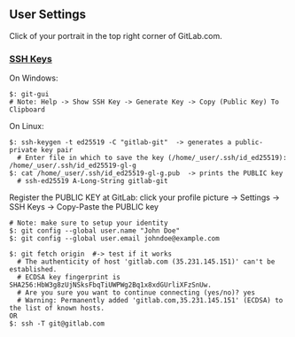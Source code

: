 ## User Settings

Click of your portrait in the top right corner of GitLab.com.  

### [SSH Keys](https://gitlab.com/help/ssh/README#generating-a-new-ssh-key-pair)

On Windows:
```
$: git-gui
# Note: Help -> Show SSH Key -> Generate Key -> Copy (Public Key) To Clipboard
```

On Linux:
```
$: ssh-keygen -t ed25519 -C "gitlab-git"  -> generates a public-private key pair
  # Enter file in which to save the key (/home/_user/.ssh/id_ed25519): /home/_user/.ssh/id_ed25519-gl-g
$: cat /home/_user/.ssh/id_ed25519-gl-g.pub  -> prints the PUBLIC key
  # ssh-ed25519 A-Long-String gitlab-git
```

Register the PUBLIC KEY at GitLab: click your profile picture -> Settings -> SSH Keys -> Copy-Paste the PUBLIC key  

```
# Note: make sure to setup your identity
$: git config --global user.name "John Doe"
$: git config --global user.email johndoe@example.com
```

```
$: git fetch origin  #-> test if it works
  # The authenticity of host 'gitlab.com (35.231.145.151)' can't be established.
  # ECDSA key fingerprint is SHA256:HbW3g8zUjNSksFbqTiUWPWg2Bq1x8xdGUrliXFzSnUw.
  # Are you sure you want to continue connecting (yes/no)? yes
  # Warning: Permanently added 'gitlab.com,35.231.145.151' (ECDSA) to the list of known hosts.
OR
$: ssh -T git@gitlab.com
```
